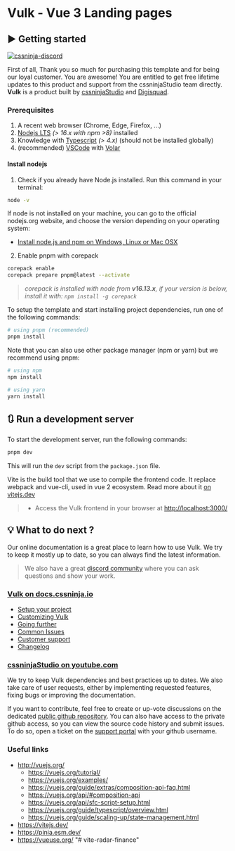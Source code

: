 # Vulk - Vue 3 Landing pages
## ▶️ Getting started

[![cssninja-discord](https://img.shields.io/discord/785473098069311510?label=join%20us%20on%20discord&color=6944EC)](https://go.cssninja.io/discord)

First of all, Thank you so much for purchasing this template and for being our loyal customer. You are awesome! You are entitled to get free lifetime updates to this product and support from the cssninjaStudio team directly. **Vulk** is a product built by [cssninjaStudio](https://cssninja.io/) and [Digisquad](https://digisquad.io/).

### Prerequisites

1. A recent web browser (Chrome, Edge, Firefox, ...)
2. [Nodejs LTS](https://nodejs.org/en/) _(> 16.x with npm >8)_ installed
3. Knowledge with [Typescript](https://github.com/microsoft/typescript) _(> 4.x)_ (should not be installed globally)
4. (recommended) [VSCode](https://code.visualstudio.com/) with [Volar](https://marketplace.visualstudio.com/items?itemName=vue.volar)

#### Install nodejs

1. Check if you already have Node.js installed. Run this command in your terminal:

```bash
node -v
```

If node is not installed on your machine, you can go to the official nodejs.org website, and choose the version depending on your operating system:

- <a href="https://nodejs.org/en/download/" target="_blank">Install node.js and npm on Windows, Linux or Mac OSX</a>

2. Enable pnpm with corepack

```bash
corepack enable
corepack prepare pnpm@latest --activate
```

> _corepack is installed with node from **v16.13.x**, if your version is below, install it with: `npm install -g corepack`_

To setup the template and start installing project dependencies, run one of the following commands:

```bash
# using pnpm (recommended)
pnpm install
```

Note that you can also use other package manager (npm or yarn) but we recommend using pnpm:

```bash
# using npm
npm install

# using yarn
yarn install
```

## 🔃 Run a development server

To start the development server, run the following commands:

```bash
pnpm dev
```

This will run the `dev` script from the `package.json` file.

Vite is the build tool that we use to compile the frontend code.
It replace webpack and vue-cli, used in vue 2 ecosystem.
Read more about it [on vitejs.dev](https://vitejs.dev/)

> - Access the Vulk frontend in your browser at [http://localhost:3000/](http://localhost:3000/)

## 💡 What to do next ?

Our online documentation is a great place to learn how to use Vulk.
We try to keep it mostly up to date, so you can always find the latest information.

> We also have a great [discord community](https://go.cssninja.io/discord) where you can ask questions and show your work.

### [Vulk on docs.cssninja.io](https://docs.cssninja.io/vulk?utm_source=readme)

- [Setup your project](https://docs.cssninja.io/vulk/guide/setup-your-project.html?utm_source=readme)
- [Customizing Vulk](https://docs.cssninja.io/vulk/guide/customizing-vulk.html?utm_source=readme)
- [Going further](https://docs.cssninja.io/vulk/guide/going-further.html?utm_source=readme)
- [Common Issues](https://docs.cssninja.io/vulk/help/common-issues.html)
- [Customer support](https://docs.cssninja.io/vulk/help/customer-support.html?utm_source=readme)
- [Changelog](https://docs.cssninja.io/vulk/changelog/?utm_source=readme)

### [cssninjaStudio on youtube.com](https://www.youtube.com/channel/UCySf97KnXg9IvVeSeEvF-wQ)

We try to keep Vulk dependencies and best practices up to dates. We also take care of user requests, either by implementing requested features, fixing bugs or improving the documentation.

If you want to contribute, feel free to create or up-vote discussions on the dedicated [public github repository](https://github.com/cssninjaStudio/vulk-public/discussions). You can also have access to the private github access, so you can view the source code history and submit issues. To do so, open a ticket on the [support portal](https://support.cssninja.io) with your github username.

### Useful links

- http://vuejs.org/
  - https://vuejs.org/tutorial/
  - https://vuejs.org/examples/
  - https://vuejs.org/guide/extras/composition-api-faq.html
  - https://vuejs.org/api/#composition-api
  - https://vuejs.org/api/sfc-script-setup.html
  - https://vuejs.org/guide/typescript/overview.html
  - https://vuejs.org/guide/scaling-up/state-management.html
- https://vitejs.dev/
- https://pinia.esm.dev/
- https://vueuse.org/
"# vite-radar-finance" 
